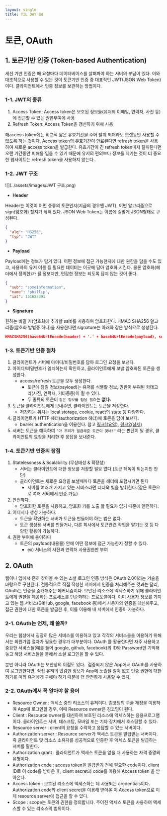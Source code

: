 ```yaml
---
layout: single
title: TIL DAY 84
---
```

# 토큰, OAuth

## 1. 토큰기반 인증 (Token-based Authentication)

세션 기반 인증은 매 요청마다 데이터베이스를 살펴봐야 하는 서버의 부담이 있다. 이와 대조적으로 사용할 수 있는 것이 토큰기반 인증 중 대표적인 JWT(JSON Web Token)이다. 클라이언트에서 인증 정보를 보관하는 방법이다.  

### 1-1. **JWT의 종류**

1. Access Token: Access token은 보호된 정보들(유저의 이메일, 연락처, 사진 등)에 접근할 수 있는 권한부여에 사용
2. Refresh Token: Access Token을 갱신하기 위해 사용

해access token에는 비교적 짧은 유효기간을 주어 탈취 되더라도 오랫동안 사용할 수 없도록 하는 것이다. Access token의 유효기간이 만료된다면 refresh token을 사용하여 새로운 access token을 발급한다. 유효기간이 긴 refresh token마저 탈취된다면 오랜 기간동안 피해를 입을 수 있기 때문에 유저의 편의보다 정보를 지키는 것이 더 중요한 웹사이트는 refresh token을 사용하지 않는다..

### 1-2. JWT 구조

![](../assets/images/JWT 구조.png)

- **Header**

Header는 이것이 어떤 종류의 토큰인지(지금의 경우엔 JWT), 어떤 알고리즘으로 sign(암호화) 할지가 적혀 있다. JSON Web Token는 이름에 걸맞게 JSON형태로 구성된다.

```json
{
  "alg": "HS256",
  "typ": "JWT"
}
```

- **Payload**

Payload에는 정보가 담겨 있다. 어떤 정보에 접근 가능한지에 대한 권한을 담을 수도 있고, 사용자의 유저 이름 등 필요한 데이터는 이곳에 담아 암호화 시킨다. 물론 암호화(헤더에서 정의한)가 될 정보지만, 민감한 정보는 되도록 담지 않는 것이 좋다.

```json
{
  "sub": "someInformation",
  "name": "phillip",
  "iat": 151623391
}
```

- **Signature**

원하는 비밀 키(암호화에 추가할 salt)를 사용하여 암호화한다. HMAC SHA256 알고리즘(암호화 방법중 하나)을 사용한다면 signature는 아래와 같은 방식으로 생성된다.

```json
HMACSHA256(base64UrlEncode(header) + '.' + base64UrlEncode(payload), secret);
```

### 1-3. **토큰기반 인증 절차**

1. 클라이언트가 서버에 아이디/비밀번호를 담아 로그인 요청을 보낸다.
2. 아이디/비밀번호가 일치하는지 확인하고, 클라이언트에게 보낼 암호화된 토큰을 생성한다.
    - access/refresh 토큰을 모두 생성한다.
        - 토큰에 담길 정보(payload)는 유저를 식별할 정보, 권한이 부여된 카테고리(사진, 연락처, 기타등등)이 될 수 있다.
        - 두 종류의 토큰이 `같은 정보를 담을 필요`는 **없다.**
3. 토큰을 클라이언트에게 보내주면, 클라이언트는 토큰을 저장한다.
    - 저장하는 위치는 local storage, cookie, react의 state 등 다양하다.
4. 클라이언트가 HTTP 헤더(authorization 헤더)에 토큰을 담아 보낸다.
    - bearer authentication을 이용한다. 참고 [링크1(요약)](https://learning.postman.com/docs/sending-requests/authorization/#bearer-token), [링크2(상세)](https://tools.ietf.org/html/rfc6750)
5. 서버는 토큰을 해독하여 `"아 우리가 발급해준 토큰이 맞네!"` 라는 판단이 될 경우, 클라이언트의 요청을 처리한 후 응답을 보내준다.

### 1-4. **토큰기반 인증의 장점**

1. Statelessness & Scalability (무상태성 & 확장성)
    - 서버는 클라이언트에 대한 정보를 저장할 필요 없다.(토큰 해독이 되는지만 판단)
    - 클라이언트는 새로운 요청을 보낼때마다 토큰을 헤더에 포함시키면 된다
        - 서버를 여러개 가지고 있는 서비스라면 더더욱 빛을 발휘한다.(같은 토큰으로 여러 서버에서 인증 가능)
2. 안전하다.
    - 암호화한 토큰을 사용하고, 암호화 키를 노출 할 필요가 없기 때문에 안전하다.
3. 어디서나 생성 가능하다.
    - 토큰을 확인하는 서버가 토큰을 만들어야 하는 법은 없다.
    - 토큰 생성용 서버를 만들거나, 다른 회사에서 토큰관련 작업을 맡기는 것 등 다양한 활용이 가능하다.
4. 권한 부여에 용이하다
    - 토큰의 payload(내용물) 안에 어떤 정보에 접근 가능한지 정할 수 있다.
        - ex) 서비스의 사진과 연락처 사용권한만 부여
        

## 2. OAuth

웹이나 앱에서 흔히 찾아볼 수 있는 소셜 로그인 인증 방식은 OAuth 2.0이라는 기술을 바탕으로 구현된다. 전통적으로 직접 작성한 서버에서 인증을 처리해주는 것과는 달리, OAuth는 인증을 중개해주는 메커니즘이다. 보안된 리소스에 액세스하기 위해 클라이언트에게 권한을 제공하는 프로세스를 단순화하는 프로토콜이다. 이미 사용자 정보를 가지고 있는 웹 서비스(GitHub, google, facebook 등)에서 사용자의 인증을 대신해주고, 접근 권한에 대한 토큰을 발급한 후, 이를 이용해 내 서버에서 인증이 가능하다.

### 2-1. OAuth는 언제, 왜 쓸까?

우리는 웹상에서 굉장히 많은 서비스를 이용하고 있고 각각의 서비스들을 이용하기 위해서는 회원가입 절차가 필요한 경우가 대부분이다. OAuth 를 활용한다면 자주 사용하고 중요한 서비스들(예를 들어 google, github, facebook)의 ID와 Password만 기억해 놓고 해당 서비스들을 통해서 소셜 로그인을 할 수 있다.

뿐만 아니라 OAuth는 보안상의 이점도 있다.  검증되지 않은 App에서 OAuth를 사용하여 로그인한다면, 직접 유저의 민감한 정보가 App에 노출될 일이 없고 인증 권한에 대한 허가를 미리 유저에게 구해야 하기 때문에 더 안전하게 사용할 수 있다.

### 2-2. OAuth에서 꼭 알아야 할 용어

- Resource Owner : 액세스 중인 리소스의 유저이다. 김코딩의 구글 계정을 이용하여 App에 로그인할 경우, 이때 Resource owner은 김코딩이 된다.
- Client : Resource owner를 대신하여 보호된 리소스에 액세스하는 응용프로그램이다. 클라이언트는 서버, 데스크탑, 모바일 또는 기타 장치에서 호스팅할 수 있다.
- Resource server : client의 요청을 수락하고 응답할 수 있는 서버이다.
- Authorization server : Resource server가 액세스 토큰을 발급받는 서버이다. 즉 클라이언트 및 리소스 소유자를 성공적으로 인증한 후 액세스 토큰을 발급하는 서버를 말한다.
- Authorization grant : 클라이언트가 액세스 토큰을 얻을 때 사용하는 자격 증명의 유형이다.
- Authorization code : access token을 발급받기 전에 필요한 code이다. client ID로 이 code를 받아온 후, client secret과 code를 이용해 Access token 을 받아온다.
- Access token : 보호된 리소스에 액세스하는 데 사용되는 credentials이다. Authorization code와 client secret을 이용해 받아온 이 Access token으로 이제 resource server에 접근을 할 수 있다.
- Scope : scope는 토큰의 권한을 정의합니다. 주어진 액세스 토큰을 사용하여 액세스할 수 있는 리소스의 범위이다.

